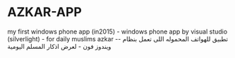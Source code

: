 # AZKAR-APP
my first windows phone app (in2015) - windows phone app by visual studio (silverlight) - for daily muslims azkar -- تطبيق للهواتف المحموله اللى تعمل بنظام ويندوز فون - لعرض اذكار المسلم اليومية 
